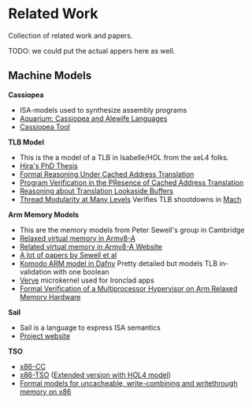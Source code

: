 # Related Work

Collection of related work and papers. 

TODO: we could put the actual appers here as well. 


## Machine Models

**Cassiopea**
 * ISA-models used to synthesize assembly programs
 * [Aquarium: Cassiopea and Alewife Languages](https://arxiv.org/abs/1908.00093)
 * [Cassiopea Tool](https://github.com/Harvard-PRINCESS/Cassiopea-Release)

**TLB Model**
 * This is the a model of a TLB in Isabelle/HOL from the seL4 folks. 
 * [Hira's PhD Thesis](https://hirataqdees.github.io/assets/img/phdthesis.pdf)
 * [Formal Reasoning Under Cached Address Translation](https://doi.org/10.1007/s10817-019-09539-7)
 * [Program Verification in the PResence of Cached Address Translation](https://hirataqdees.github.io/assets/img/itp18.pdf)
 * [Reasoning about Translation Lookaside Buffers](https://hirataqdees.github.io/assets/img/lpar17.pdf)
 * [Thread Modularity at Many Levels](https://dl.acm.org/doi/pdf/10.1145/3009837.3009893) Verifies TLB shootdowns in [Mach](https://dl.acm.org/doi/10.1145/68182.68193)

**Arm Memory Models**
 * This are the memory models from Peter Sewell's group in Cambridge
 * [Relaxed virtual memory in Armv8-A](https://link.springer.com/chapter/10.1007/978-3-030-99336-8_6)
 * [Related virtual memory in Armv8-A Website](https://www.cl.cam.ac.uk/~pes20/RelaxedVM-Arm/)
 * [A lot of papers by Sewell et al](https://www.cl.cam.ac.uk/~pes20/papers/topics.html#relaxed_all)
 * [Komodo ARM model in Dafny](https://github.com/microsoft/Komodo/blob/master/verified/ARMdef.s.dfy) Pretty detailed but models TLB in-validation with one boolean
 * [Verve](https://people.csail.mit.edu/jeanyang/papers/pldi117-yang.pdf) microkernel used for Ironclad apps
 * [Formal Verification of a Multiprocessor Hypervisor on Arm Relaxed Memory Hardware](https://www.cs.columbia.edu/~rgu/publications/sosp21-tao.pdf)

**Sail**
 * Sail is a language to express ISA semantics
 * [Project website](https://www.cl.cam.ac.uk/~pes20/sail/)

**TSO**
 * [x86-CC](https://dl.acm.org/doi/pdf/10.1145/1594834.1480929)
 * [x86-TSO](https://dl.acm.org/doi/10.1145/1785414.1785443) ([Extended version with HOL4 model](https://www.cl.cam.ac.uk/~pes20/weakmemory/x86tso-paper.pdf))
 * [Formal models for uncacheable, write-combining and writethrough memory on x86](https://dl.acm.org/doi/pdf/10.1145/3498683)
